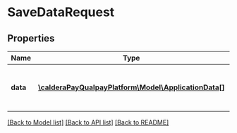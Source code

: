 # SaveDataRequest

## Properties
Name | Type | Description | Notes
------------ | ------------- | ------------- | -------------
**data** | [**\calderaPayQualpayPlatform\Model\ApplicationData[]**](ApplicationData.md) | An array of data fields to save to the application. | 

[[Back to Model list]](../README.md#documentation-for-models) [[Back to API list]](../README.md#documentation-for-api-endpoints) [[Back to README]](../README.md)



